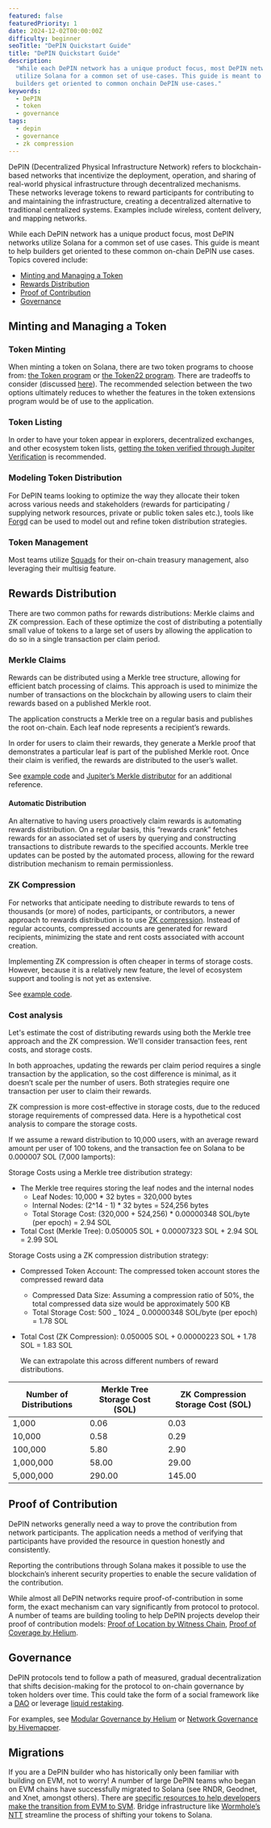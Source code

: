 ```yaml
---
featured: false
featuredPriority: 1
date: 2024-12-02T00:00:00Z
difficulty: beginner
seoTitle: "DePIN Quickstart Guide"
title: "DePIN Quickstart Guide"
description:
  "While each DePIN network has a unique product focus, most DePIN networks
  utilize Solana for a common set of use-cases. This guide is meant to help
  builders get oriented to common onchain DePIN use-cases."
keywords:
  - DePIN
  - token
  - governance
tags:
  - depin
  - governance
  - zk compression
---
```


DePIN (Decentralized Physical Infrastructure Network) refers to blockchain-based
networks that incentivize the deployment, operation, and sharing of real-world
physical infrastructure through decentralized mechanisms. These networks
leverage tokens to reward participants for contributing to and maintaining the
infrastructure, creating a decentralized alternative to traditional centralized
systems. Examples include wireless, content delivery, and mapping networks.

While each DePIN network has a unique product focus, most DePIN networks utilize
Solana for a common set of use cases. This guide is meant to help builders get
oriented to these common on-chain DePIN use cases. Topics covered include:

- [Minting and Managing a Token](#minting-and-managing-a-token)
- [Rewards Distribution](#rewards-distribution)
- [Proof of Contribution](#proof-of-contribution)
- [Governance](#governance)

## Minting and Managing a Token

### Token Minting

When minting a token on Solana, there are two token programs to choose from:
[the Token program](https://spl.solana.com/token) or
[the Token22 program](https://spl.solana.com/token-2022). There are tradeoffs to
consider (discussed
[here](https://solana.stackexchange.com/questions/9205/what-is-the-advantage-of-using-the-token22-token-extensions-program-over-the-old)).
The recommended selection between the two options ultimately reduces to whether
the features in the token extensions program would be of use to the application.

### Token Listing

In order to have your token appear in explorers, decentralized exchanges, and
other ecosystem token lists,
[getting the token verified through Jupiter Verification](https://station.jup.ag/guides/general/get-your-token-on-jupiter)
is recommended.

### Modeling Token Distribution

For DePIN teams looking to optimize the way they allocate their token across
various needs and stakeholders (rewards for participating / supplying network
resources, private or public token sales etc.), tools like
[Forgd](https://www.forgd.com/) can be used to model out and refine token
distribution strategies.

### Token Management

Most teams utilize [Squads](https://squads.so/) for their on-chain treasury
management, also leveraging their multisig feature.

## Rewards Distribution

There are two common paths for rewards distributions: Merkle claims and ZK
compression. Each of these optimize the cost of distributing a potentially small
value of tokens to a large set of users by allowing the application to do so in
a single transaction per claim period.

### Merkle Claims

Rewards can be distributed using a Merkle tree structure, allowing for efficient
batch processing of claims. This approach is used to minimize the number of
transactions on the blockchain by allowing users to claim their rewards based on
a published Merkle root.

The application constructs a Merkle tree on a regular basis and publishes the
root on-chain. Each leaf node represents a recipient’s rewards.

In order for users to claim their rewards, they generate a Merkle proof that
demonstrates a particular leaf is part of the published Merkle root. Once their
claim is verified, the rewards are distributed to the user’s wallet.

See
[example code](https://gist.github.com/lanvidr/88a594da06ba867bf8201fe8c6331dc0)
and
[Jupiter’s Merkle distributor](https://github.com/jup-ag/merkle-distributor-sdk)
for an additional reference.

#### Automatic Distribution

An alternative to having users proactively claim rewards is automating rewards
distribution. On a regular basis, this “rewards crank” fetches rewards for an
associated set of users by querying and constructing transactions to distribute
rewards to the specified accounts. Merkle tree updates can be posted by the
automated process, allowing for the reward distribution mechanism to remain
permissionless.

### ZK Compression

For networks that anticipate needing to distribute rewards to tens of thousands
(or more) of nodes, participants, or contributors, a newer approach to rewards
distribution is to use [ZK compression](https://www.zkcompression.com/). Instead
of regular accounts, compressed accounts are generated for reward recipients,
minimizing the state and rent costs associated with account creation.

Implementing ZK compression is often cheaper in terms of storage costs. However,
because it is a relatively new feature, the level of ecosystem support and
tooling is not yet as extensive.

See
[example code](https://gist.github.com/lanvidr/4595f7b02236ffb2a3fb3ce9347ca044).

### Cost analysis

Let's estimate the cost of distributing rewards using both the Merkle tree
approach and the ZK compression. We'll consider transaction fees, rent costs,
and storage costs.

In both approaches, updating the rewards per claim period requires a single
transaction by the application, so the cost difference is minimal, as it doesn’t
scale per the number of users. Both strategies require one transaction per user
to claim their rewards.

ZK compression is more cost-effective in storage costs, due to the reduced
storage requirements of compressed data. Here is a hypothetical cost analysis to
compare the storage costs.

If we assume a reward distribution to 10,000 users, with an average reward
amount per user of 100 tokens, and the transaction fee on Solana to be 0.000007
SOL (7,000 lamports):

Storage Costs using a Merkle tree distribution strategy:

- The Merkle tree requires storing the leaf nodes and the internal nodes
  - Leaf Nodes: 10,000 \* 32 bytes = 320,000 bytes
  - Internal Nodes: (2^14 - 1) \* 32 bytes = 524,256 bytes
  - Total Storage Cost: (320,000 + 524,256) \* 0.00000348 SOL/byte (per epoch) =
    2.94 SOL
- Total Cost (Merkle Tree): 0.050005 SOL + 0.00007323 SOL + 2.94 SOL = 2.99 SOL

Storage Costs using a ZK compression distribution strategy:

- Compressed Token Account: The compressed token account stores the compressed
  reward data
  - Compressed Data Size: Assuming a compression ratio of 50%, the total
    compressed data size would be approximately 500 KB
  - Total Storage Cost: 500 _ 1024 _ 0.00000348 SOL/byte (per epoch) = 1.78 SOL
- Total Cost (ZK Compression): 0.050005 SOL + 0.00000223 SOL + 1.78 SOL = 1.83
  SOL

  We can extrapolate this across different numbers of reward distributions.

| Number of Distributions | Merkle Tree Storage Cost (SOL) | ZK Compression Storage Cost (SOL) |
| ----------------------- | ------------------------------ | --------------------------------- |
| 1,000                   | 0.06                           | 0.03                              |
| 10,000                  | 0.58                           | 0.29                              |
| 100,000                 | 5.80                           | 2.90                              |
| 1,000,000               | 58.00                          | 29.00                             |
| 5,000,000               | 290.00                         | 145.00                            |

## Proof of Contribution

DePIN networks generally need a way to prove the contribution from network
participants. The application needs a method of verifying that participants have
provided the resource in question honestly and consistently.

Reporting the contributions through Solana makes it possible to use the
blockchain’s inherent security properties to enable the secure validation of the
contribution.

While almost all DePIN networks require proof-of-contribution in some form, the
exact mechanism can vary significantly from protocol to protocol. A number of
teams are building tooling to help DePIN projects develop their proof of
contribution models:
[Proof of Location by Witness Chain](https://docs.witnesschain.com/depin-coordination-layer/proof-of-location-testnet/introduction),
[Proof of Coverage by Helium](https://docs.helium.com/iot/proof-of-coverage).

## Governance

DePIN protocols tend to follow a path of measured, gradual decentralization that
shifts decision-making for the protocol to on-chain governance by token holders
over time. This could take the form of a social framework like a
[DAO](https://www.realms.today/) or leverage
[liquid restaking](https://docs.fragmetric.xyz/fragsol/).

For examples, see
[Modular Governance by Helium](https://docs.helium.com/governance/staking-with-helium-vote/)
or
[Network Governance by Hivemapper](https://docs.hivemapper.com/welcome/network-governance).

## Migrations

If you are a DePIN builder who has historically only been familiar with building
on EVM, not to worry! A number of large DePIN teams who began on EVM chains have
successfully migrated to Solana (see RNDR, Geodnet, and Xnet, amongst others).
There are
[specific resources to help developers make the transition from EVM to SVM](https://solana.com/developers/evm-to-svm).
Bridge infrastructure like
[Wormhole’s NTT](https://wormhole.com/products/native-token-transfers)
streamline the process of shifting your tokens to Solana.
